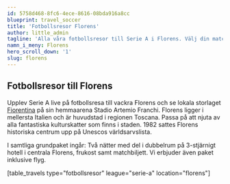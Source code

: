 ```yaml
---
id: 5758d468-8fc6-4ece-8616-08bda916a8cc
blueprint: travel_soccer
title: 'Fotbollsresor Florens'
author: little_admin
tagline: 'Alla våra fotbollsresor till Serie A i Florens. Välj din match med biljett, hotell & flyg nedan.'
namn_i_meny: Florens
hero_scroll_down: '1'
slug: florens
---
```

<h2>Fotbollsresor till Florens</h2>
<p>Upplev Serie A live på fotbollsresa till vackra Florens och se lokala storlaget <a href="https://olka.se/fotbollsresor/serie-a/florens/fiorentina/">Fiorentina</a> på sin hemmaarena Stadio Artemio Franchi. Florens ligger i mellersta Italien och är huvudstad i regionen Toscana. Passa på att njuta av alla fantastiska kulturskatter som finns i staden. 1982 sattes Florens historiska centrum upp på Unescos världsarvslista.</p>
<p>I samtliga grundpaket ingår: Två nätter med del i dubbelrum på 3-stjärnigt hotell i centrala Florens, frukost samt matchbiljett. Vi erbjuder även paket inklusive flyg.</p>
<p>[table_travels type="fotbollsresor" league="serie-a" location="florens"]</p>
